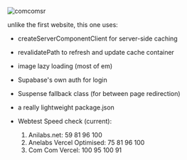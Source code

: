![comcomsr](comcomsr.gif)

unlike the first website, this one uses:

- createServerComponentClient for server-side caching
- revalidatePath to refresh and update cache container
- image lazy loading (most of em)
- Supabase's own auth for login
- Suspense fallback class (for between page redirection)
- a really lightweight package.json

- Webtest Speed check (current):
  1. Anilabs.net: 59 81 96 100
  2. Anelabs Vercel Optimised: 75 81 96 100
  3. Com Com Vercel: 100 95 100 91
